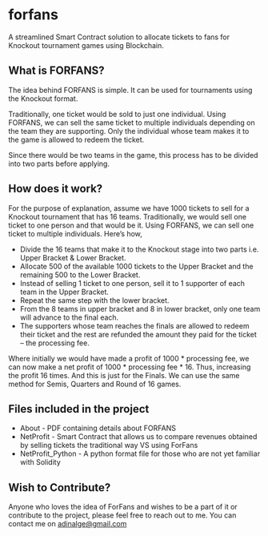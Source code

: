 # forfans

A streamlined Smart Contract solution to allocate tickets to fans for Knockout tournament games using Blockchain.

## What is FORFANS?

The idea behind FORFANS is simple. It can be used for tournaments using the Knockout format.

Traditionally, one ticket would be sold to just one individual. Using FORFANS, we can sell the same
ticket to multiple individuals depending on the team they are supporting. Only the individual whose team
makes it to the game is allowed to redeem the ticket.

Since there would be two teams in the game, this process has to be divided into two parts before applying.

## How does it work?

For the purpose of explanation, assume we have 1000 tickets to sell for a Knockout tournament that has
16 teams. Traditionally, we would sell one ticket to one person and that would be it. Using FORFANS,
we can sell one ticket to multiple individuals. Here’s how,
* Divide the 16 teams that make it to the Knockout stage into two parts i.e. Upper Bracket & Lower
Bracket.
* Allocate 500 of the available 1000 tickets to the Upper Bracket and the remaining 500 to the Lower
Bracket.
* Instead of selling 1 ticket to one person, sell it to 1 supporter of each team in the Upper Bracket.
* Repeat the same step with the lower bracket.
* From the 8 teams in upper bracket and 8 in lower bracket, only one team will advance to the final
each.
* The supporters whose team reaches the finals are allowed to redeem their ticket and the rest are
refunded the amount they paid for the ticket – the processing fee.

Where initially we would have made a profit of 1000 * processing fee, we can now make a net profit of
1000 * processing fee * 16. Thus, increasing the profit 16 times. And this is just for the Finals. We can
use the same method for Semis, Quarters and Round of 16 games.

## Files included in the project

* About - PDF containing details about FORFANS
* NetProfit - Smart Contract that allows us to compare revenues obtained by selling tickets the traditional way VS using ForFans
* NetProfit_Python - A python format file for those who are not yet familiar with Solidity

## Wish to Contribute?

Anyone who loves the idea of ForFans and wishes to be a part of it or contribute to the project, please feel free to reach out to me.
You can contact me on adinalge@gmail.com
